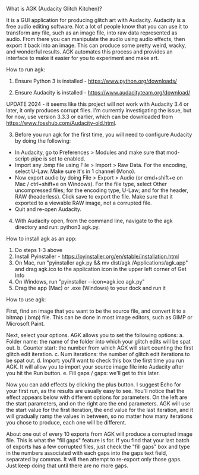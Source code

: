 What is AGK (Audacity Glitch Kitchen)?

It is a GUI application for producing glitch art with Audacity. Audacity is a free audio editing software. Not a lot of people know that you can use it to transform any file, such as an image file, into raw data represented as audio. From there you can manipulate the audio using audio effects, then export it back into an image. This can produce some pretty weird, wacky, and wonderful results. AGK automates this process and provides an interface to make it easier for you to experiment and make art.

How to run agk:

1. Ensure Python 3 is installed - https://www.python.org/downloads/

2. Ensure Audacity is installed - https://www.audacityteam.org/download/

UPDATE 2024 - it seems like this project will not work with Audacity 3.4 or later, it only produces corrupt files. I'm currently investigating the issue, but for now, use version 3.3.3 or earlier, which can be downloaded from https://www.fosshub.com/Audacity-old.html.

3. Before you run agk for the first time, you will need to configure Audacity by doing the following:
- In Audacity, go to Preferences > Modules and make sure that mod-script-pipe is set to enabled.
- Import any .bmp file using File > Import > Raw Data. For the encoding, select U-Law. Make sure it's in 1 channel (Mono).
- Now export audio by doing File > Export > Audio (or cmd+shift+e on Mac / ctrl+shift+e on Windows). For the file type, select Other uncompressed files; for the encoding type, U-Law; and for the header, RAW (headerless). Click save to export the file. Make sure that it exported to a viewable RAW image, not a corrupted file.
- Quit and re-open Audacity.

4. With Audacity open, from the command line, navigate to the agk directory and run: python3 agk.py.

How to install agk as an app:

1. Do steps 1-3 above
2. Install Pyinstaller - https://pyinstaller.org/en/stable/installation.html
3. On Mac, run "pyinstaller agk.py && mv dist/agk /Applications/agk.app" and drag agk.ico to the application icon in the upper left corner of Get Info
4. On Windows, run "pyinstaller --icon=agk.ico agk.py"
5. Drag the app (Mac) or .exe (Windows) to your dock and run it

How to use agk:

First, find an image that you want to be the source file, and convert it to a bitmap (.bmp) file. This can be done in most image editors, such as GIMP or Microsoft Paint.

Next, select your options. AGK allows you to set the following options:
a. Folder name: the name of the folder into which your glitch edits will be spat out.
b. Counter start: the number from which AGK will start counting the first glitch edit iteration.
c. Num iterations: the number of glitch edit iterations to be spat out.
d. Import: you'll want to check this box the first time you run AGK. It will allow you to import your source image file into Audacity after you hit the Run button.
e. Fill gaps / gaps: we'll get to this later.

Now you can add effects by clicking the plus button. I suggest Echo for your first run, as the results are usually easy to see. You'll notice that the effect appears below with different options for parameters. On the left are the start parameters, and on the right are the end parameters. AGK will use the start value for the first iteration, the end value for the last iteration, and it will gradually ramp the values in between, so no matter how many iterations you chose to produce, each one will be different.

About one out of every 10 exports from AGK will produce a corrupted image file. This is what the "fill gaps" feature is for. If you find that your last batch of exports has a few corrupted files, just check the "fill gaps" box and type in the numbers associated with each gaps into the gaps text field, separated by commas. It will then attempt to re-export only those gaps. Just keep doing that until there are no more gaps.